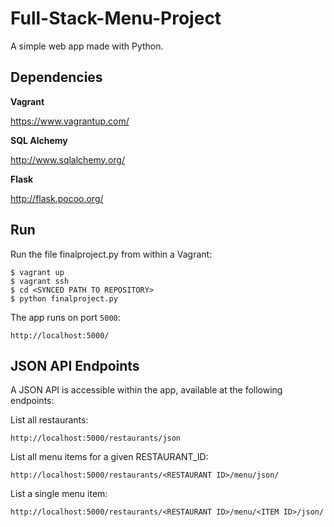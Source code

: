 # Full-Stack-Menu-Project

A simple web app made with Python.

## Dependencies

**Vagrant**

https://www.vagrantup.com/

**SQL Alchemy**

http://www.sqlalchemy.org/

**Flask**

http://flask.pocoo.org/

## Run

Run the file finalproject.py from within a Vagrant:

```
$ vagrant up
$ vagrant ssh
$ cd <SYNCED PATH TO REPOSITORY>
$ python finalproject.py
```

The app runs on port `5000`:

```
http://localhost:5000/
```

## JSON API Endpoints

A JSON API is accessible within the app, available at the following endpoints:

List all restaurants:

```
http://localhost:5000/restaurants/json
```

List all menu items for a given RESTAURANT_ID:

```
http://localhost:5000/restaurants/<RESTAURANT ID>/menu/json/
```

List a single menu item:

```
http://localhost:5000/restaurants/<RESTAURANT ID>/menu/<ITEM ID>/json/
```
